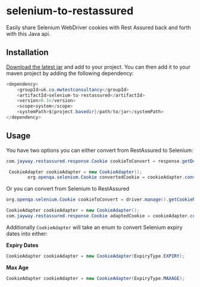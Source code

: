 # selenium-to-restassured

Easily share Selenium WebDriver cookies with Rest Assured back and forth with this Java api.

## Installation

[Download the latest jar](https://github.com/mwinteringham/selenium-to-restassured/releases) and add to your project. You can then add it to your maven project by adding the following dependency:

```java
<dependency>
    <groupId>uk.co.mwtestconsultancy</groupId>
    <artifactId>selenium-to-restassured</artifactId>
    <version>0.1</version>
    <scope>system</scope>
    <systemPath>${project.basedir}/path/to/jar</systemPath>
</dependency>
```

## Usage

You have two options you can either convert from RestAssured to Selenium:

```java
com.jayway.restassured.response.Cookie cookieToConvert = response.getDetailedCookie("COOKIE NAME")

 CookieAdapter cookieAdapter = new CookieAdapter();
        org.openqa.selenium.Cookie convertedCookie = cookieAdapter.convertToSelenium(cookieToConvert);
```

Or you can convert from Selenium to RestAssured

```java
org.openqa.selenium.Cookie cookieToConvert = driver.manage().getCookieNamed("COOKIE NAME");

CookieAdapter cookieAdapter = new CookieAdapter();
com.jayway.restassured.response.Cookie adaptedCookie = cookieAdapter.convertToRestAssured(seleniumCookie);
```

Additionally ```CookieAdapter``` will take an enum to convert Selenium expiry dates into either:

**Expiry Dates**
```java
CookieAdapter cookieAdapter = new CookieAdapter(ExpiryType.EXPIRY);
```

**Max Age**
```java
CookieAdapter cookieAdapter = new CookieAdapter(ExpiryType.MAXAGE);
```